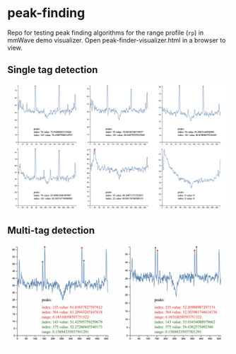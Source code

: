 # peak-finding

Repo for testing peak finding algorithms for the range profile (`rp`) in mmWave demo visualizer. Open peak-finder-visualizer.html in a browser to view.

## Single tag detection

![some examples](plots.png)

## Multi-tag detection

![some examples](plots_2tags.png)